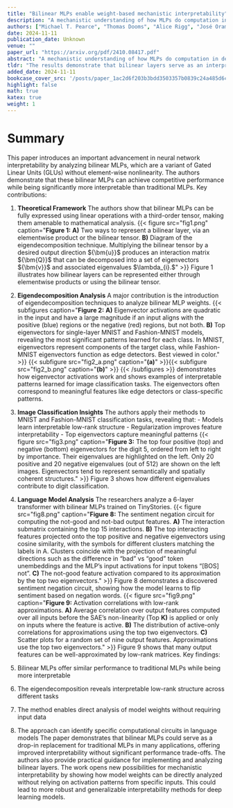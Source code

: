 ```yaml
---
title: "Bilinear MLPs enable weight-based mechanistic interpretability"
description: "A mechanistic understanding of how MLPs do computation in deep neural networks remains elusive. Current interpretability work can extract features from hidden activations over an input dataset but gen"
authors: ["Michael T. Pearce", "Thomas Dooms", "Alice Rigg", "José Oramas", "Lee Sharkey"]
date: 2024-11-11
publication_date: Unknown
venue: ""
paper_url: "https://arxiv.org/pdf/2410.08417.pdf"
abstract: "A mechanistic understanding of how MLPs do computation in deep neural networks remains elusive. Current interpretability work can extract features from hidden activations over an input dataset but generally cannot explain how MLP weights construct features. One challenge is that element-wise nonlinearities introduce higher-order interactions and make it difficult to trace computations through the MLP layer. In this paper, we analyze bilinear MLPs, a type of Gated Linear Unit (GLU) without any element-wise nonlinearity that nevertheless achieves competitive performance. Bilinear MLPs can be fully expressed in terms of linear operations using a third-order tensor, allowing flexible analysis of the weights. Analyzing the spectra of bilinear MLP weights using eigendecomposition reveals interpretable low-rank structure across toy tasks, image classification, and language modeling. We use this understanding to craft adversarial examples, uncover overfitting, and identify small language model circuits directly from the weights alone. Our results demonstrate that bilinear layers serve as an interpretable drop-in replacement for current activation functions and that weight-based interpretability is viable for understanding deep-learning models."
tldr: "The results demonstrate that bilinear layers serve as an interpretable drop-in replacement for current activation functions and that weight-based interpretability is viable for understanding deep-learning models."
added_date: 2024-11-11
bookcase_cover_src: '/posts/paper_1ac2d6f203b3bdd3503357b0839c24a485d6ce1d/thumbnail.png'
highlight: false
math: true
katex: true
weight: 1
---
```


# Summary

This paper introduces an important advancement in neural network interpretability by analyzing bilinear MLPs, which are a variant of Gated Linear Units (GLUs) without element-wise nonlinearity. The authors demonstrate that these bilinear MLPs can achieve competitive performance while being significantly more interpretable than traditional MLPs. Key contributions: 

1. **Theoretical Framework** The authors show that bilinear MLPs can be fully expressed using linear operations with a third-order tensor, making them amenable to mathematical analysis. 
{{< figure src="fig1.png" caption="**Figure 1:**  **A)** Two ways to represent a bilinear layer, via an elementwise product or the bilinear tensor.  **B)** Diagram of the eigendecomposition technique. Multiplying the bilinear tensor by a desired output direction \${\\bm{u}}\$ produces an interaction matrix \${\\bm{Q}}\$ that can be decomposed into a set of eigenvectors \${\\bm{v}}\$ and associated eigenvalues \$\\lambda_{i}.\$" >}} Figure 1 illustrates how bilinear layers can be represented either through elementwise products or using the bilinear tensor. 

2. **Eigendecomposition Analysis** A major contribution is the introduction of eigendecomposition techniques to analyze bilinear MLP weights. 
{{< subfigures caption="**Figure 2:**  **A)** Eigenvector activations are quadratic in the input and have a large magnitude if an input aligns with the positive (blue) regions or the negative (red) regions, but not both.  **B)** Top eigenvectors for single-layer MNIST and Fashion-MNIST models, revealing the most significant patterns learned for each class. In MNIST, eigenvectors represent components of the target class, while Fashion-MNIST eigenvectors function as edge detectors. Best viewed in color." >}}
{{< subfigure src="fig2_a.png" caption="**(a)**" >}}{{< subfigure src="fig2_b.png" caption="**(b)**" >}}
{{< /subfigures >}} demonstrates how eigenvector activations work and shows examples of interpretable patterns learned for image classification tasks. The eigenvectors often correspond to meaningful features like edge detectors or class-specific patterns. 

3. **Image Classification Insights** The authors apply their methods to MNIST and Fashion-MNIST classification tasks, revealing that: - Models learn interpretable low-rank structure - Regularization improves feature interpretability - Top eigenvectors capture meaningful patterns 
{{< figure src="fig3.png" caption="**Figure 3:** The top four positive (top) and negative (bottom) eigenvectors for the digit 5, ordered from left to right by importance. Their eigenvalues are highlighted on the left. Only 20 positive and 20 negative eigenvalues (out of 512) are shown on the left images. Eigenvectors tend to represent semantically and spatially coherent structures." >}} Figure 3 shows how different eigenvalues contribute to digit classification. 

4. **Language Model Analysis** The researchers analyze a 6-layer transformer with bilinear MLPs trained on TinyStories. 
{{< figure src="fig8.png" caption="**Figure 8:** The sentiment negation circuit for computing the not-good and not-bad output features.  **A)** The interaction submatrix containing the top 15 interactions.  **B)** The top interacting features projected onto the top positive and negative eigenvectors using cosine similarity, with the symbols for different clusters matching the labels in A. Clusters coincide with the projection of meaningful directions such as the difference in “bad” vs “good” token unembeddings and the MLP’s input activations for input tokens “[BOS] not”.  **C)** The not-good feature activation compared to its approximation by the top two eigenvectors." >}} Figure 8 demonstrates a discovered sentiment negation circuit, showing how the model learns to flip sentiment based on negation words. 
{{< figure src="fig9.png" caption="**Figure 9:** Activation correlations with low-rank approximations.  **A)** Average correlation over output features computed over all inputs before the SAE’s non-linearity (Top **K)** is applied or only on inputs where the feature is active.  **B)** The distribution of active-only correlations for approximations using the top two eigenvectors.  **C)** Scatter plots for a random set of nine output features. Approximations use the top two eigenvectors." >}} Figure 9 shows that many output features can be well-approximated by low-rank matrices. Key findings: 

1. Bilinear MLPs offer similar performance to traditional MLPs while being more interpretable 

2. The eigendecomposition reveals interpretable low-rank structure across different tasks 

3. The method enables direct analysis of model weights without requiring input data 

4. The approach can identify specific computational circuits in language models The paper demonstrates that bilinear MLPs could serve as a drop-in replacement for traditional MLPs in many applications, offering improved interpretability without significant performance trade-offs. The authors also provide practical guidance for implementing and analyzing bilinear layers. The work opens new possibilities for mechanistic interpretability by showing how model weights can be directly analyzed without relying on activation patterns from specific inputs. This could lead to more robust and generalizable interpretability methods for deep learning models.